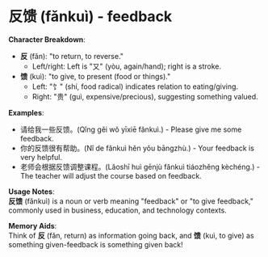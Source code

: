 # **反馈 (fǎnkuì) - feedback**

**Character Breakdown**:  
- **反** (fǎn): "to return, to reverse."
  - Left/right: Left is "又" (yòu, again/hand); right is a stroke.  
- **馈** (kuì): "to give, to present (food or things)."
  - Left: "饣" (shí, food radical) indicates relation to eating/giving.
  - Right: "贵" (guì, expensive/precious), suggesting something valued.

**Examples**:  
- 请给我一些反馈。(Qǐng gěi wǒ yīxiē fǎnkuì.) - Please give me some feedback.  
- 你的反馈很有帮助。(Nǐ de fǎnkuì hěn yǒu bāngzhù.) - Your feedback is very helpful.  
- 老师会根据反馈调整课程。(Lǎoshī huì gēnjù fǎnkuì tiáozhěng kèchéng.) - The teacher will adjust the course based on feedback.

**Usage Notes**:  
**反馈** (fǎnkuì) is a noun or verb meaning "feedback" or "to give feedback," commonly used in business, education, and technology contexts.

**Memory Aids**:  
Think of **反** (fǎn, return) as information going back, and **馈** (kuì, to give) as something given-feedback is something given back!